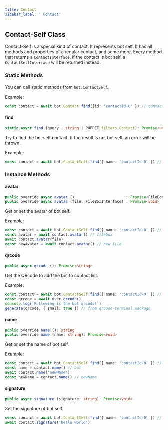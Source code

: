 ```yaml
---
title: Contact
sidebar_label: ' Contact'
---
```


## Contact-Self Class

Contact-Self is a special kind of contact. It represents bot self. It has all methods and properties of a regular contact, and some more. Every method that returns a ```ContactInterface```, if the contact is bot self, a ```ContactSelfInterface``` will be returned instead.

### Static Methods

You can call static methods from ```bot.ContactSelf```。

Example:

```ts
const contact = await bot.Contact.find({id: 'contactId-0' }) // contact0
```

#### find

```ts
static async find (query : string | PUPPET.filters.Contact): Promise<undefined | ContactInterface> 
```

Try to find the bot self contact. If the result is not bot self, an error will be thrown.

Example: 

```ts
const contact = await bot.ContactSelf.find({ name: 'contactId-0' }) // contact0
```

### Instance Methods

#### avatar

```ts
public override async avatar ()                       : Promise<FileBoxInterface>
public override async avatar (file: FileBoxInterface) : Promise<void>
```

Get or set the avatar of bot self.

Example: 

```ts
const contact = await bot.ContactSelf.find({ name: 'contactId-0' }) // contact0
const avatar = await contact.avatar() // filebox
await contact.avatar(file)
const newAvatar = await contact.avatar() // new file
```

#### qrcode

```ts
public async qrcode (): Promise<string>
```

Get the QRcode to add the bot to contact list.

Example:

```ts
const contact = await bot.ContactSelf.find({ name: 'contactId-0' }) // contact0
const qrcode = await user.qrcode()
console.log(`Following is the bot qrcode!`)
generate(qrcode, { small: true }) // from qrcode-terminal package
```

#### name

```ts
public override name (): string
public override name (name: string): Promise<void>
```

Get or set the name of bot self.

Example:

```ts
const contact = await bot.ContactSelf.find({ name: 'contactId-0' }) // contact0
const name = contact.name() // bot
await contact.name('newName')
const newName = contact.name() // newName
```

#### signature

```ts
public async signature (signature: string): Promise<void> 
```

Set the signature of bot self.

```ts
const contact = await bot.ContactSelf.find({ name: 'contactId-0' }) // contact0
await contact.signature('hello world')
```
